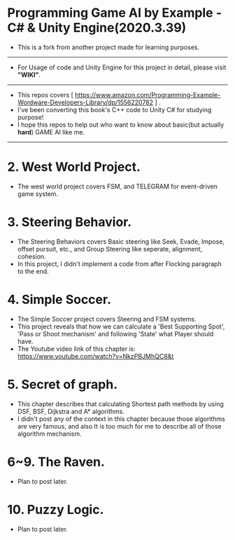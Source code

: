 Programming Game AI by Example - C# & Unity Engine(2020.3.39)
==========================
* This is a fork from another project made for learning purposes. 
-------------------------------------------------------
* For Usage of code and Unity Engine for this project in detail, please visit **"WIKI"**.
-------------------------------------------------------
* This repos covers [ https://www.amazon.com/Programming-Example-Wordware-Developers-Library/dp/1556220782 ] .
* I've been converting this book's C++ code to Unity C# for studying purpose! 
* I hope this repos to help out who want to know about basic(but actually **hard**) GAME AI like me.
---------------------------------------------------------

# 2. West World Project.
* The west world project covers FSM, and TELEGRAM for event-driven game system.
# 3. Steering Behavior.
* The Steering Behaviors covers Basic steering like Seek, Evade, Impose, offset pursuit, etc., and Group Steering like seperate, alignment, cohesion.
* In this project, I didn't implement a code from after Flocking paragraph to the end.
# 4. Simple Soccer.
* The Simple Soccer project covers Steering and FSM systems.
* This project reveals that how we can calculate a 'Best Supporting Spot', 'Pass or Shoot mechanism' and following 'State' what Player should have. 
* The Youtube video link of this chapter is: https://www.youtube.com/watch?v=NkzPBJMhQC8&t
# 5. Secret of graph.
* This chapter describes that calculating Shortest path methods by using DSF, BSF, Dijkstra and A* algorithms.
* I didn't post any of the context in this chapter because those algorithms are very famous, and also It is too much for me to describe all of those algorithm mechanism.
# 6~9. The Raven.
* Plan to post later.
# 10. Puzzy Logic.
* Plan to post later.


